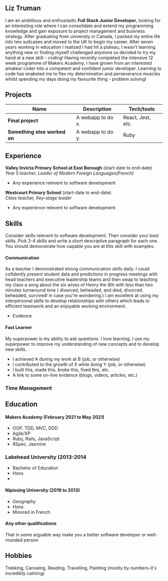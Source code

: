 ## Liz Truman


I am an ambitious and enthusiastic **Full Stack Junior Developer**, looking for an interesting role where I can consolidate and extend my programming knowledge and gain exposure to project management and buisness strategy. After graduating from university in Canada, I packed my entire life into two suitcases and moved to the UK to begin my career. After seven years working in education I realized I had hit a plateau, I wasn't learning anything new or finding myself challenged anymore so decided to try my hand at a new skill - coding! Having recently completed the intensive 12 week programme of Makers Academy, I have grown from an interested amateur coder into a competent and confident junior developer. Learning to code has enabeled me to flex my determination and perseverance muscles whilst spending my days doing my favourite thing - problem solving! 
## Projects

| Name                         | Description       | Tech/tools        |
| ---------------------------- | ----------------- | ----------------- |
| **Final project**            | A webapp to do x. | React, Jest, etc. |
| **Something else worked on** | A webapp to do y. | Ruby              |

## Experience

**Valley Invicta Primary School at East Borough** (start-date to end-date)  
_Year 5 teacher, Leader of Modern Foreign Languages(French)_

- Any experience relevent to software development

**Westcourt Primary School** (start-date to end-date)  
_Class teacher, Key-stage leader_

- Any experience relevent to software development

## Skills

Consider skills relevent to software development. Then consider your best skills. Pick 2-4 skills and write a short descriptive paragraph for each one. You should demonstrate how capable you are at this skill with examples.

#### Communication

As a teacher I demonstrated strong communication skills daily. I could cofidently present student data and predictions in progress meetings with head teachers and executive leadership teams and then swap to teaching my class a song about the six wives of Henry the 8th with less than two minutes turnaround time ( divorced, beheaded, and died, divorced. beheaded, survived! in case you're wondering.) I am excellent at using my interpersonal skills to develop relationships with others which leads to efficient teamwork and an enjoyable working environment. 

- Evidence

#### Fast Learner

My superpower is my ability to ask questions. I love learning. I use my superpower to improve my understanding of new concepts and to develop new skills. 

- I achieved A during my work at B (job, or otherwise)
- I contributed to the growth of X while doing Y (job, or otherwise)
- I built this, made this, broke this, fixed this, etc.
- A link to some on-line evidence (blogs, videos, articles, etc.)

### Time Management 

## Education

#### Makers Academy (February 2021 to May 2021)

- OOP, TDD, MVC, DDD
- Agile/XP
- Ruby, Rails, JavaScript
- RSpec, Jasmine

### Lakehead University (2013-2014

 - Bachelor of Education 
 - Hons
 - 
#### Nipissing University (2019 to 2013)

- Geography 
- Hons
- Minored in French 

#### Any other qualifications

That in some arguable way make you a better software developer or well-rounded person

## Hobbies
Trekking, Canoeing, Reading, Travelling, Painting (mostly by numbers-it's incredibly calming)  
